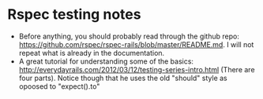 Rspec testing notes
=====================
- Before anything, you should probably read through the github repo: https://github.com/rspec/rspec-rails/blob/master/README.md. I will not repeat what is already in the documentation.
- A great tutorial for understanding some of the basics: http://everydayrails.com/2012/03/12/testing-series-intro.html (There are four parts). Notice though that he uses the old "should" style as opoosed to "expect().to"
